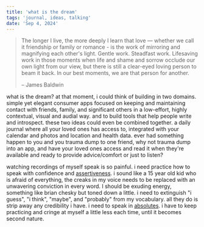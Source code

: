 ```yaml
---
title: 'what is the dream'
tags: 'journal, ideas, talking'
date: 'Sep 4, 2024'
---
```


> The longer I live, the more deeply I learn that love — whether we call it friendship or family or romance - is the work of mirroring and magnifying each other's light. Gentle work. Steadfast work. Lifesaving work in those moments when life and shame and sorrow occlude our own light from our view, but there is still a clear-eyed loving person to beam it back. In our best moments, we are that person for another.
>
> – James Baldwin

what is the dream? at that moment, i could think of building in two domains. simple yet elegant consumer apps focused on keeping and maintaining contact with friends, family, and significant others in a low-effort, highly contextual, visual and audial way. and to build tools that help people write and introspect. these two ideas could even be combined together. a daily journal where all your loved ones has access to, integrated with your calendar and photos and location and health data. ever had something happen to you and you trauma dump to one friend, why not trauma dump into an app, and have your loved ones access and read it when they're available and ready to provide advice/comfort or just to listen?

watching recordings of myself speak is so painful. i need practice how to speak with confidence and [assertiveness](https://www.youtube.com/watch?v=cFyy_tju8Hg). i sound like a 15 year old kid who is afraid of everything, the creaks in my voice needs to be replaced with an unwavering conviction in every word. I should be exuding energy, something like brian chesky but toned down a little. i need to extinguish "i guess", "i think", "maybe", and "probably" from my vocabulary. all they do is strip away any credibility i have. i need to speak in [absolutes](https://www.youtube.com/watch?v=1UFIYQCMvko). i have to keep practicing and cringe at myself a little less each time, until it becomes second nature.

